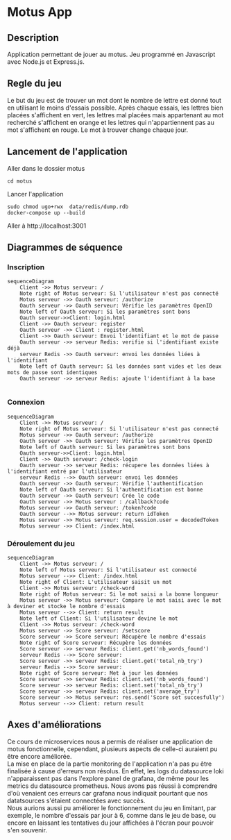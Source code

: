 # Motus App

## Description 

Application permettant de jouer au motus. Jeu programmé en Javascript avec Node.js et Express.js.

## Regle du jeu

Le but du jeu est de trouver un mot dont le nombre de lettre est donné tout en utilisant le moins d'essais possible. Après chaque essais, les lettres bien placées s'affichent en vert, 
les lettres mal placées mais appartenant au mot recherché s'affichent en orange et les lettres qui n'appartiennent pas au mot s'affichent en rouge. Le mot à trouver change chaque jour.

## Lancement de l'application
 
Aller dans le dossier motus
 
 ```
cd motus
 ```

Lancer l'application

```
sudo chmod ugo+rwx  data/redis/dump.rdb
docker-compose up --build
```

Aller à http://localhost:3001

## Diagrammes de séquence

### Inscription
```mermaid
sequenceDiagram
    Client ->> Motus serveur: /
    Note right of Motus serveur: Si l'utilisateur n'est pas connecté
    Motus serveur ->> Oauth serveur: /authorize
    Oauth serveur ->> Oauth serveur: Vérifie les paramètres OpenID
    Note left of Oauth serveur: Si les paramètres sont bons
    Oauth serveur->>Client: login.html
    Client ->> Oauth serveur: register
    Oauth serveur ->> Client : register.html
    Client ->> Oauth serveur: Envoi l'identifiant et le mot de passe
    Oauth serveur ->> serveur Redis: verifie si l'identifiant existe déjà
    serveur Redis ->> Oauth serveur: envoi les données liées à l'identifiant
    Note left of Oauth serveur: Si les données sont vides et les deux mots de passe sont identiques
    Oauth serveur ->> serveur Redis: ajoute l'identifiant à la base
    
```

### Connexion

```mermaid
sequenceDiagram
    Client ->> Motus serveur: /
    Note right of Motus serveur: Si l'utilisateur n'est pas connecté
    Motus serveur ->> Oauth serveur: /authorize
    Oauth serveur ->> Oauth serveur: Vérifie les paramètres OpenID
    Note left of Oauth serveur: Si les paramètres sont bons
    Oauth serveur->>Client: login.html
    Client ->> Oauth serveur: /check-login
    Oauth serveur ->> serveur Redis: récupere les données liées à l'identifiant entré par l'utilisateur
    serveur Redis -->> Oauth serveur: envoi les données
    Oauth serveur ->> Oauth serveur: Vérifie l'authentification
    Note left of Oauth serveur: Si l'authentification est bonne
    Oauth serveur ->> Oauth serveur: Crée le code
    Oauth serveur ->> Motus serveur : /callback?code
    Motus serveur ->> Oauth serveur: /token?code
    Oauth serveur -->> Motus serveur: return idToken
    Motus serveur ->> Motus serveur: req.session.user = decodedToken
    Motus serveur ->> Client: /index.html
```
### Déroulement du jeu
```mermaid
sequenceDiagram
    Client ->> Motus serveur: /
    Note left of Motus serveur: Si l'utilisateur est connecté
    Motus serveur -->> Client: /index.html
    Note right of Client: L'utilisateur saisit un mot
    Client ->> Motus serveur: /check-word
    Note right of Motus serveur: Si le mot saisi a la bonne longueur
    Motus serveur ->> Motus serveur: Compare le mot saisi avec le mot à deviner et stocke le nombre d'essais
    Motus serveur -->> Client: return result
    Note left of Client: Si l'utilisateur devine le mot
    Client ->> Motus serveur: /check-word
    Motus serveur ->> Score serveur: /setscore
    Score serveur ->> Score serveur: Récupère le nombre d'essais
    Note right of Score serveur: Récupère les données
    Score serveur ->> serveur Redis: client.get('nb_words_found')
    serveur Redis -->> Score serveur: 
    Score serveur ->> serveur Redis: client.get('total_nb_try')
    serveur Redis -->> Score serveur: 
    Note right of Score serveur: Met à jour les données
    Score serveur ->> serveur Redis: client.set('nb_words_found')
    Score serveur ->> serveur Redis: client.set('total_nb_try')
    Score serveur ->> serveur Redis: client.set('average_try')
    Score serveur ->> Motus serveur: res.send('Score set succesfully')
    Motus serveur -->> Client: return result
```

## Axes d'améliorations

Ce cours de microservices nous a permis de réaliser une application de motus fonctionnelle, cependant, plusieurs aspects de celle-ci auraient pu être encore améliorée.  
La mise en place de la partie monitoring de l'application n'a pas pu être finalisée à cause d'erreurs non résolus.
En effet, les logs du datasource loki n'apparaissent pas dans l'explore panel de grafana, de même pour les metrics du datasource prometheus. 
Nous avons pas réussi à comprendre d'où venaient ces erreurs car grafana nous indiquait pourtant que nos datatsources s'étaient connectées avec succès.  
Nous aurions aussi pu améliorer le fonctionnement du jeu en limitant, par exemple, le nombre d'essais par jour à 6, comme dans le jeu de base, ou encore en laissant les tentatives du jour affichées à l'écran pour pouvoir s'en souvenir.
